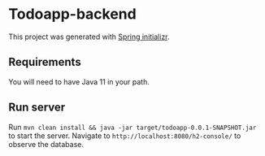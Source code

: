 # Todoapp-backend

This project was generated with [Spring initializr](https://start.spring.io/).

## Requirements

You will need to have Java 11 in your path.

## Run server

Run `mvn clean install && java -jar target/todoapp-0.0.1-SNAPSHOT.jar` to start the server. Navigate to `http://localhost:8080/h2-console/` to observe the database.
